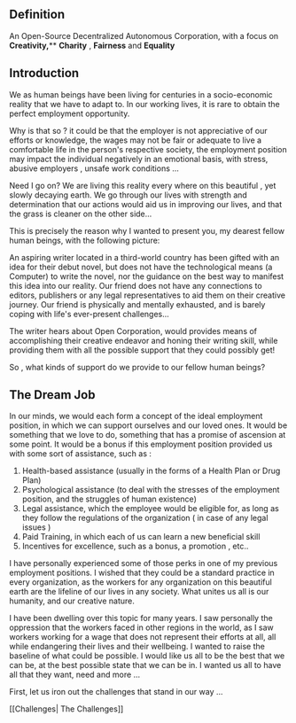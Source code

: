 

## Definition


An Open-Source Decentralized Autonomous Corporation, with a focus on **Creativity,**** **Charity** , **Fairness** and **Equality**


## Introduction 


We as human beings have been living for centuries in a socio-economic reality that we have to adapt to. In our working lives, it is rare to obtain the perfect employment opportunity. 

Why is that so ? it could be that the employer is not appreciative of our efforts or knowledge, the wages may not be fair or adequate to live a comfortable life in the person's respective society, the employment position may impact the individual negatively in an emotional basis, with stress, abusive employers , unsafe work conditions ... 


Need I go on? We are living this reality every where on this beautiful , yet slowly decaying earth. We go through our lives with strength and determination that our actions would aid us in improving our lives, and that the grass is cleaner on the other side... 


This is precisely the reason why I wanted to present you, my dearest fellow human beings, with the following picture: 


An aspiring writer located in a third-world country has been gifted with an idea for their debut novel, but does not have the technological means (a Computer) to write the novel, nor the guidance on the best way to manifest this idea into our reality. Our friend does not have any connections to editors, publishers or any legal representatives to aid them on their creative journey. Our friend is physically and mentally exhausted, and is barely coping with life's ever-present challenges...


The writer hears about Open Corporation, would provides means of accomplishing their creative endeavor and honing their writing skill, while providing them with all the possible support that they could possibly get! 


So , what kinds of support do we provide to our fellow human beings? 


## The Dream Job


In our minds, we would each form a concept of the ideal employment position, in which we can support ourselves and our loved ones. It would be something that we love to do, something that has a promise of ascension at some point. It would be a bonus if this employment position provided us with some sort of assistance, such as : 

1. Health-based assistance (usually in the forms of a Health Plan or Drug Plan)
2. Psychological assistance (to deal with the stresses of the employment position, and the struggles of human existence)
3. Legal assistance, which the employee would be eligible for, as long as they follow the regulations of the organization ( in case of any legal issues )
4. Paid Training, in which each of us can learn a new beneficial skill
5. Incentives for excellence, such as a bonus, a promotion , etc.. 


I have personally experienced some of those perks in one of my previous employment positions. I wished that they could be a standard practice in every organization, as the workers for any organization on this beautiful earth are the lifeline of our lives in any society. What unites us all is our humanity, and our creative nature. 


I have been dwelling over this topic for many years. I saw personally the oppression that the workers faced in other regions in the world, as I saw workers working for a wage that does not represent their efforts at all, all while endangering their lives and their wellbeing. I wanted to raise the baseline of what could be possible. I would like us all to be the best that we can be, at the best possible state that we can be in. I wanted us all to have all that they want, need and more ...


First, let us iron out the challenges that stand in our way ...



[[Challenges| The Challenges]]






